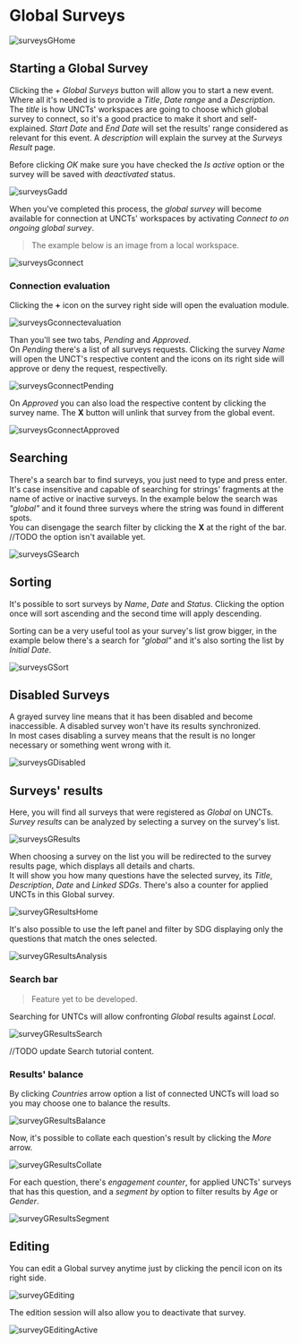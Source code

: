 # Global Surveys

![surveysGHome](../../_images/surveysGHome.png)

## Starting a Global Survey

Clicking the *+ Global Surveys* button will allow you to start a new event. Where all it's needed is to provide a *Title*, *Date range* and a *Description*.  
The *title* is how UNCTs' workspaces are going to choose which global survey to connect, so it's a good practice to make it short and self-explained. *Start Date* and *End Date* will set the results' range considered as relevant for this event. A *description* will explain the survey at the *Surveys Result* page.

Before clicking *OK* make sure you have checked the *Is active* option or the survey will be saved with *deactivated* status.

![surveysGadd](../../_images/surveysGadd.png)

When you've completed this process, the *global survey* will become available for connection at UNCTs' workspaces by activating *Connect to on ongoing global survey*.

> The example below is an image from a local workspace.

![surveysGconnect](../../_images/surveysGconnect.png)

### Connection evaluation

Clicking the **+** icon on the survey right side will open the evaluation module.

![surveysGconnectevaluation](../../_images/surveysGconnectevaluation.png)

Than you'll see two tabs, *Pending* and *Approved*.  
On *Pending* there's a list of all surveys requests. Clicking the survey *Name* will open the UNCT's respective content and the icons on its right side will approve or deny the request, respectivelly.

![surveysGconnectPending](../../_images/surveysGconnectPending.png)

On *Approved* you can also load the respective content by clicking the survey name. The **X** button will unlink that survey from the global event.

![surveysGconnectApproved](../../_images/surveysGconnectApproved.png)

## Searching

There's a search bar to find surveys, you just need to type and press enter. It's case insensitive and capable of searching for strings' fragments at the name of active or inactive surveys.
In the example below the search was *"global"* and it found three surveys where the string was found in different spots.  
You can disengage the search filter by clicking the **X** at the right of the bar. //TODO the option isn't available yet.

![surveysGSearch](../../_images/surveysGSearch.png)

## Sorting

It's possible to sort surveys by *Name*, *Date* and *Status*. Clicking the option once will sort ascending and the second time will apply descending.  

Sorting can be a very useful tool as your survey's list grow bigger, in the example below there's a search for *"global"* and it's also sorting the list by *Initial Date*.

![surveysGSort](../../_images/surveysGSort.png)

## Disabled Surveys

A grayed survey line means that it has been disabled and become inaccessible. A disabled survey won't have its results synchronized.  
In most cases disabling a survey means that the result is no longer necessary or something went wrong with it.

![surveysGDisabled](../../_images/surveysGDisabledSurvey.png)

## Surveys' results

Here, you will find all surveys that were registered as *Global* on UNCTs. *Survey results* can be analyzed by selecting a survey on the survey's list.

![surveysGResults](../../_images/surveysGResults.png)

When choosing a survey on the list you will be redirected to the survey results page, which displays all details and charts.  
It will show you how many questions have the selected survey, its *Title*, *Description*, *Date* and *Linked SDGs*. There's also a counter for applied UNCTs in this Global survey.

![surveyGResultsHome](../../_images/surveyGResultsHome.png)

It's also possible to use the left panel and filter by SDG displaying only the questions that match the ones selected.

![surveyGResultsAnalysis](../../_images/surveyGResultsAnalysis.png)

### Search bar

> Feature yet to be developed.

Searching for UNTCs will allow confronting *Global* results against *Local*.

![surveyGResultsSearch](../../_images/surveyGResultsSearch.png)

//TODO update Search tutorial content.

### Results' balance

By clicking *Countries* arrow option a list of connected UNCTs will load so you may choose one to balance the results.

![surveyGResultsBalance](../../_images/surveyGResultsBalance.png)

Now, it's possible to collate each question's result by clicking the *More* arrow.

![surveyGResultsCollate](../../_images/surveyGResultsCollate.png)

For each question, there's *engagement counter*, for applied UNCTs' surveys that has this question, and a *segment by* option to filter results by *Age* or *Gender*.

![surveyGResultsSegment](../../_images/surveyGResultsSegment.png)

## Editing

You can edit a Global survey anytime just by clicking the pencil icon on its right side.

![surveyGEditing](../../_images/surveyGEditing.png)

The edition session will also allow you to deactivate that survey.

![surveyGEditingActive](../../_images/surveyGEditingActive.png)

